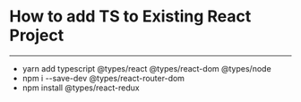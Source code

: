 # How to add TS to Existing React Project
---

- yarn add typescript @types/react @types/react-dom @types/node
- npm i --save-dev @types/react-router-dom
- npm install @types/react-redux
